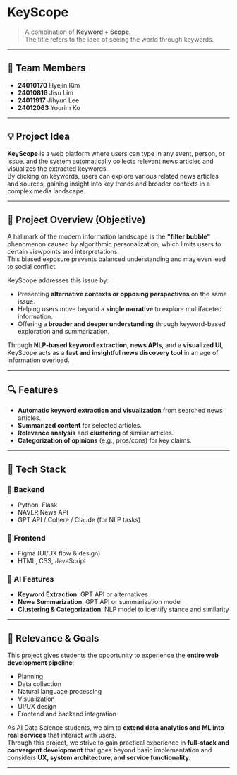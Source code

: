 # KeyScope

> A combination of **Keyword + Scope**.  
> The title refers to the idea of seeing the world through keywords.

---

## 👥 Team Members

- **24010170** Hyejin Kim  
- **24010816** Jisu Lim  
- **24011917** Jihyun Lee  
- **24012063** Yourim Ko  

---

## 💡 Project Idea

**KeyScope** is a web platform where users can type in any event, person, or issue, and the system automatically collects relevant news articles and visualizes the extracted keywords.  
By clicking on keywords, users can explore various related news articles and sources, gaining insight into key trends and broader contexts in a complex media landscape.

---

## 🎯 Project Overview (Objective)

A hallmark of the modern information landscape is the **"filter bubble"** phenomenon caused by algorithmic personalization, which limits users to certain viewpoints and interpretations.  
This biased exposure prevents balanced understanding and may even lead to social conflict.

KeyScope addresses this issue by:

- Presenting **alternative contexts or opposing perspectives** on the same issue.
- Helping users move beyond a **single narrative** to explore multifaceted information.
- Offering a **broader and deeper understanding** through keyword-based exploration and summarization.

Through **NLP-based keyword extraction**, **news APIs**, and a **visualized UI**, KeyScope acts as a **fast and insightful news discovery tool** in an age of information overload.

---

## 🔍 Features

- **Automatic keyword extraction and visualization** from searched news articles.
- **Summarized content** for selected articles.
- **Relevance analysis** and **clustering** of similar articles.
- **Categorization of opinions** (e.g., pros/cons) for key claims.

---

## 🧪 Tech Stack

### 🔧 Backend
- Python, Flask
- NAVER News API
- GPT API / Cohere / Claude (for NLP tasks)

### 🎨 Frontend
- Figma (UI/UX flow & design)
- HTML, CSS, JavaScript

### 🧠 AI Features
- **Keyword Extraction**: GPT API or alternatives
- **News Summarization**: GPT API or summarization model
- **Clustering & Categorization**: NLP model to identify stance and similarity

---

## 🎯 Relevance & Goals

This project gives students the opportunity to experience the **entire web development pipeline**:

- Planning
- Data collection
- Natural language processing
- Visualization
- UI/UX design
- Frontend and backend integration

As AI Data Science students, we aim to **extend data analytics and ML into real services** that interact with users.  
Through this project, we strive to gain practical experience in **full-stack and convergent development** that goes beyond basic implementation and considers **UX, system architecture, and service functionality**.

---
